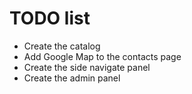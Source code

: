 # TODO list
* Create the catalog 
* Add Google Map to the contacts page 
* Create the side navigate panel 
* Create the admin panel 
